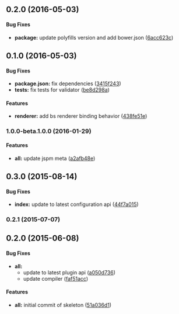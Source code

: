 ## 0.2.0 (2016-05-03)


#### Bug Fixes

* **package:** update polyfills version and add bower.json ([6acc623c](https://github.com/aurelia/validatejs/commit/6acc623c50a417b2c304ba523ad7005cc91bc04a))


## 0.1.0 (2016-05-03)


#### Bug Fixes

* **package.json:** fix dependencies ([3415f243](https://github.com/aurelia/validatejs/commit/3415f243b158682bbcb0b45adaac2838a536fb33))
* **tests:** fix tests for validator ([be8d298a](https://github.com/aurelia/validatejs/commit/be8d298a1ec742bf239a71cfa78fe4e8379cbdeb))


#### Features

* **renderer:** add bs renderer binding behavior ([438fe51e](https://github.com/aurelia/validatejs/commit/438fe51ef639f292f63e88c3ee767ca472da39e3))


### 1.0.0-beta.1.0.0 (2016-01-29)


#### Features

* **all:** update jspm meta ([a2afb48e](http://github.com/aurelia/skeleton-plugin/commit/a2afb48e7cc83ab736b51ac2e4d5b7b3e3177ec2))


## 0.3.0 (2015-08-14)


#### Bug Fixes

* **index:** update to latest configuration api ([44f7a015](http://github.com/aurelia/skeleton-plugin/commit/44f7a015c0f15251bd07b327e42c875eaccbb735))


### 0.2.1 (2015-07-07)


## 0.2.0 (2015-06-08)


#### Bug Fixes

* **all:**
  * update to latest plugin api ([a050d736](http://github.com/aurelia/skeleton-plugin/commit/a050d736d32811066ffa902615cc73e1a5cbb6e3))
  * update compiler ([faf51acc](http://github.com/aurelia/skeleton-plugin/commit/faf51accc1514c6767eaed60df16dd3d586b5cc5))


#### Features

* **all:** initial commit of skeleton ([51a036d1](http://github.com/aurelia/skeleton-plugin/commit/51a036d146750a0bafd443dbc3def51ef7f89f6e))
